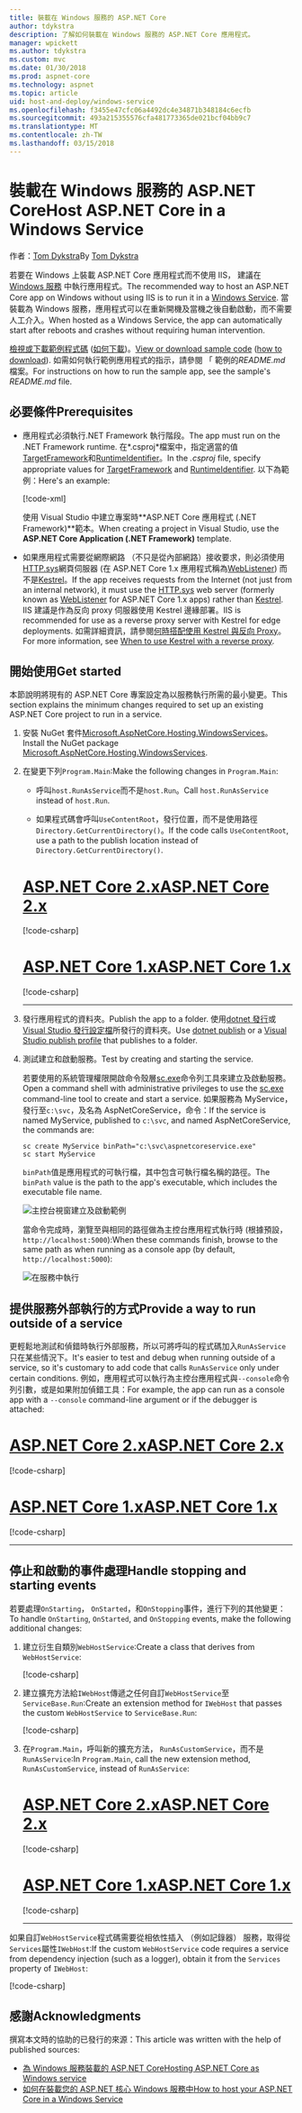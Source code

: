 ```yaml
---
title: 裝載在 Windows 服務的 ASP.NET Core
author: tdykstra
description: 了解如何裝載在 Windows 服務的 ASP.NET Core 應用程式。
manager: wpickett
ms.author: tdykstra
ms.custom: mvc
ms.date: 01/30/2018
ms.prod: aspnet-core
ms.technology: aspnet
ms.topic: article
uid: host-and-deploy/windows-service
ms.openlocfilehash: f3455e47cfc06a4492dc4e34871b348184c6ecfb
ms.sourcegitcommit: 493a215355576cfa481773365de021bcf04bb9c7
ms.translationtype: MT
ms.contentlocale: zh-TW
ms.lasthandoff: 03/15/2018
---
```

# <a name="host-aspnet-core-in-a-windows-service"></a><span data-ttu-id="ffa75-103">裝載在 Windows 服務的 ASP.NET Core</span><span class="sxs-lookup"><span data-stu-id="ffa75-103">Host ASP.NET Core in a Windows Service</span></span>

<span data-ttu-id="ffa75-104">作者：[Tom Dykstra](https://github.com/tdykstra)</span><span class="sxs-lookup"><span data-stu-id="ffa75-104">By [Tom Dykstra](https://github.com/tdykstra)</span></span>

<span data-ttu-id="ffa75-105">若要在 Windows 上裝載 ASP.NET Core 應用程式而不使用 IIS， 建議在 [Windows 服務](/dotnet/framework/windows-services/introduction-to-windows-service-applications) 中執行應用程式。</span><span class="sxs-lookup"><span data-stu-id="ffa75-105">The recommended way to host an ASP.NET Core app on Windows without using IIS is to run it in a [Windows Service](/dotnet/framework/windows-services/introduction-to-windows-service-applications).</span></span> <span data-ttu-id="ffa75-106">當裝載為 Windows 服務，應用程式可以在重新開機及當機之後自動啟動，而不需要人工介入。</span><span class="sxs-lookup"><span data-stu-id="ffa75-106">When hosted as a Windows Service, the app can automatically start after reboots and crashes without requiring human intervention.</span></span>

<span data-ttu-id="ffa75-107">[檢視或下載範例程式碼](https://github.com/aspnet/Docs/tree/master/aspnetcore/host-and-deploy/windows-service/sample) ([如何下載](xref:tutorials/index#how-to-download-a-sample))。</span><span class="sxs-lookup"><span data-stu-id="ffa75-107">[View or download sample code](https://github.com/aspnet/Docs/tree/master/aspnetcore/host-and-deploy/windows-service/sample) ([how to download](xref:tutorials/index#how-to-download-a-sample)).</span></span> <span data-ttu-id="ffa75-108">如需如何執行範例應用程式的指示，請參閱 「 範例的*README.md*檔案。</span><span class="sxs-lookup"><span data-stu-id="ffa75-108">For instructions on how to run the sample app, see the sample's *README.md* file.</span></span>

## <a name="prerequisites"></a><span data-ttu-id="ffa75-109">必要條件</span><span class="sxs-lookup"><span data-stu-id="ffa75-109">Prerequisites</span></span>

* <span data-ttu-id="ffa75-110">應用程式必須執行.NET Framework 執行階段。</span><span class="sxs-lookup"><span data-stu-id="ffa75-110">The app must run on the .NET Framework runtime.</span></span> <span data-ttu-id="ffa75-111">在*.csproj*檔案中，指定適當的值[TargetFramework](/nuget/schema/target-frameworks)和[RuntimeIdentifier](/dotnet/articles/core/rid-catalog)。</span><span class="sxs-lookup"><span data-stu-id="ffa75-111">In the *.csproj* file, specify appropriate values for [TargetFramework](/nuget/schema/target-frameworks) and [RuntimeIdentifier](/dotnet/articles/core/rid-catalog).</span></span> <span data-ttu-id="ffa75-112">以下為範例：</span><span class="sxs-lookup"><span data-stu-id="ffa75-112">Here's an example:</span></span>

  [!code-xml[](windows-service/sample/AspNetCoreService.csproj?range=3-6)]

  <span data-ttu-id="ffa75-113">使用 Visual Studio 中建立專案時**ASP.NET Core 應用程式 (.NET Framework)**範本。</span><span class="sxs-lookup"><span data-stu-id="ffa75-113">When creating a project in Visual Studio, use the **ASP.NET Core Application (.NET Framework)** template.</span></span>

* <span data-ttu-id="ffa75-114">如果應用程式需要從網際網路 （不只是從內部網路）接收要求，則必須使用[HTTP.sys](xref:fundamentals/servers/httpsys)網頁伺服器 (在 ASP.NET Core 1.x 應用程式稱為[WebListener](xref:fundamentals/servers/weblistener)) 而不是[Kestrel](xref:fundamentals/servers/kestrel)。</span><span class="sxs-lookup"><span data-stu-id="ffa75-114">If the app receives requests from the Internet (not just from an internal network), it must use the [HTTP.sys](xref:fundamentals/servers/httpsys) web server (formerly known as [WebListener](xref:fundamentals/servers/weblistener) for ASP.NET Core 1.x apps) rather than [Kestrel](xref:fundamentals/servers/kestrel).</span></span> <span data-ttu-id="ffa75-115">IIS 建議是作為反向 proxy 伺服器使用 Kestrel 邊緣部署。</span><span class="sxs-lookup"><span data-stu-id="ffa75-115">IIS is recommended for use as a reverse proxy server with Kestrel for edge deployments.</span></span> <span data-ttu-id="ffa75-116">如需詳細資訊，請參閱[何時搭配使用 Kestrel 與反向 Proxy](xref:fundamentals/servers/kestrel#when-to-use-kestrel-with-a-reverse-proxy)。</span><span class="sxs-lookup"><span data-stu-id="ffa75-116">For more information, see [When to use Kestrel with a reverse proxy](xref:fundamentals/servers/kestrel#when-to-use-kestrel-with-a-reverse-proxy).</span></span>

## <a name="get-started"></a><span data-ttu-id="ffa75-117">開始使用</span><span class="sxs-lookup"><span data-stu-id="ffa75-117">Get started</span></span>

<span data-ttu-id="ffa75-118">本節說明將現有的 ASP.NET Core 專案設定為以服務執行所需的最小變更。</span><span class="sxs-lookup"><span data-stu-id="ffa75-118">This section explains the minimum changes required to set up an existing ASP.NET Core project to run in a service.</span></span>

1. <span data-ttu-id="ffa75-119">安裝 NuGet 套件[Microsoft.AspNetCore.Hosting.WindowsServices](https://www.nuget.org/packages/Microsoft.AspNetCore.Hosting.WindowsServices/)。</span><span class="sxs-lookup"><span data-stu-id="ffa75-119">Install the NuGet package [Microsoft.AspNetCore.Hosting.WindowsServices](https://www.nuget.org/packages/Microsoft.AspNetCore.Hosting.WindowsServices/).</span></span>

1. <span data-ttu-id="ffa75-120">在變更下列`Program.Main`:</span><span class="sxs-lookup"><span data-stu-id="ffa75-120">Make the following changes in `Program.Main`:</span></span>
  
   * <span data-ttu-id="ffa75-121">呼叫`host.RunAsService`而不是`host.Run`。</span><span class="sxs-lookup"><span data-stu-id="ffa75-121">Call `host.RunAsService` instead of `host.Run`.</span></span>
  
   * <span data-ttu-id="ffa75-122">如果程式碼會呼叫`UseContentRoot`，發行位置，而不是使用路徑`Directory.GetCurrentDirectory()`。</span><span class="sxs-lookup"><span data-stu-id="ffa75-122">If the code calls `UseContentRoot`, use a path to the publish location instead of `Directory.GetCurrentDirectory()`.</span></span>

   # <a name="aspnet-core-2xtabaspnetcore2x"></a>[<span data-ttu-id="ffa75-123">ASP.NET Core 2.x</span><span class="sxs-lookup"><span data-stu-id="ffa75-123">ASP.NET Core 2.x</span></span>](#tab/aspnetcore2x)

   [!code-csharp[](windows-service/sample/Program.cs?name=ServiceOnly&highlight=3-4,7,12)]

   # <a name="aspnet-core-1xtabaspnetcore1x"></a>[<span data-ttu-id="ffa75-124">ASP.NET Core 1.x</span><span class="sxs-lookup"><span data-stu-id="ffa75-124">ASP.NET Core 1.x</span></span>](#tab/aspnetcore1x)

   [!code-csharp[](windows-service/sample_snapshot/Program.cs?name=ServiceOnly&highlight=3-4,8,14)]

   ---

1. <span data-ttu-id="ffa75-125">發行應用程式的資料夾。</span><span class="sxs-lookup"><span data-stu-id="ffa75-125">Publish the app to a folder.</span></span> <span data-ttu-id="ffa75-126">使用[dotnet 發行](/dotnet/articles/core/tools/dotnet-publish)或[Visual Studio 發行設定檔](xref:host-and-deploy/visual-studio-publish-profiles)所發行的資料夾。</span><span class="sxs-lookup"><span data-stu-id="ffa75-126">Use [dotnet publish](/dotnet/articles/core/tools/dotnet-publish) or a [Visual Studio publish profile](xref:host-and-deploy/visual-studio-publish-profiles) that publishes to a folder.</span></span>

1. <span data-ttu-id="ffa75-127">測試建立和啟動服務。</span><span class="sxs-lookup"><span data-stu-id="ffa75-127">Test by creating and starting the service.</span></span>

   <span data-ttu-id="ffa75-128">若要使用的系統管理權限開啟命令殼層[sc.exe](https://technet.microsoft.com/library/bb490995)命令列工具來建立及啟動服務。</span><span class="sxs-lookup"><span data-stu-id="ffa75-128">Open a command shell with administrative privileges to use the [sc.exe](https://technet.microsoft.com/library/bb490995) command-line tool to create and start a service.</span></span> <span data-ttu-id="ffa75-129">如果服務為 MyService，發行至`c:\svc`，及名為 AspNetCoreService，命令：</span><span class="sxs-lookup"><span data-stu-id="ffa75-129">If the service is named MyService, published to `c:\svc`, and named AspNetCoreService, the commands are:</span></span>

   ```console
   sc create MyService binPath="c:\svc\aspnetcoreservice.exe"
   sc start MyService
   ```

   <span data-ttu-id="ffa75-130">`binPath`值是應用程式的可執行檔，其中包含可執行檔名稱的路徑。</span><span class="sxs-lookup"><span data-stu-id="ffa75-130">The `binPath` value is the path to the app's executable, which includes the executable file name.</span></span>

   ![主控台視窗建立及啟動範例](windows-service/_static/create-start.png)

   <span data-ttu-id="ffa75-132">當命令完成時，瀏覽至與相同的路徑做為主控台應用程式執行時 (根據預設， `http://localhost:5000`):</span><span class="sxs-lookup"><span data-stu-id="ffa75-132">When these commands finish, browse to the same path as when running as a console app (by default, `http://localhost:5000`):</span></span>

   ![在服務中執行](windows-service/_static/running-in-service.png)

## <a name="provide-a-way-to-run-outside-of-a-service"></a><span data-ttu-id="ffa75-134">提供服務外部執行的方式</span><span class="sxs-lookup"><span data-stu-id="ffa75-134">Provide a way to run outside of a service</span></span>

<span data-ttu-id="ffa75-135">更輕鬆地測試和偵錯時執行外部服務，所以可將呼叫的程式碼加入`RunAsService`只在某些情況下。</span><span class="sxs-lookup"><span data-stu-id="ffa75-135">It's easier to test and debug when running outside of a service, so it's customary to add code that calls `RunAsService` only under certain conditions.</span></span> <span data-ttu-id="ffa75-136">例如，應用程式可以執行為主控台應用程式與`--console`命令列引數，或是如果附加偵錯工具：</span><span class="sxs-lookup"><span data-stu-id="ffa75-136">For example, the app can run as a console app with a `--console` command-line argument or if the debugger is attached:</span></span>

# <a name="aspnet-core-2xtabaspnetcore2x"></a>[<span data-ttu-id="ffa75-137">ASP.NET Core 2.x</span><span class="sxs-lookup"><span data-stu-id="ffa75-137">ASP.NET Core 2.x</span></span>](#tab/aspnetcore2x)

[!code-csharp[](windows-service/sample/Program.cs?name=ServiceOrConsole)]

# <a name="aspnet-core-1xtabaspnetcore1x"></a>[<span data-ttu-id="ffa75-138">ASP.NET Core 1.x</span><span class="sxs-lookup"><span data-stu-id="ffa75-138">ASP.NET Core 1.x</span></span>](#tab/aspnetcore1x)

[!code-csharp[](windows-service/sample_snapshot/Program.cs?name=ServiceOrConsole)]

---

## <a name="handle-stopping-and-starting-events"></a><span data-ttu-id="ffa75-139">停止和啟動的事件處理</span><span class="sxs-lookup"><span data-stu-id="ffa75-139">Handle stopping and starting events</span></span>

<span data-ttu-id="ffa75-140">若要處理`OnStarting`， `OnStarted`，和`OnStopping`事件，進行下列的其他變更：</span><span class="sxs-lookup"><span data-stu-id="ffa75-140">To handle `OnStarting`, `OnStarted`, and `OnStopping` events, make the following additional changes:</span></span>

1. <span data-ttu-id="ffa75-141">建立衍生自類別`WebHostService`:</span><span class="sxs-lookup"><span data-stu-id="ffa75-141">Create a class that derives from `WebHostService`:</span></span>

   [!code-csharp[](windows-service/sample/CustomWebHostService.cs?name=NoLogging)]

1. <span data-ttu-id="ffa75-142">建立擴充方法給`IWebHost`傳遞之任何自訂`WebHostService`至`ServiceBase.Run`:</span><span class="sxs-lookup"><span data-stu-id="ffa75-142">Create an extension method for `IWebHost` that passes the custom `WebHostService` to `ServiceBase.Run`:</span></span>

   [!code-csharp[](windows-service/sample/WebHostServiceExtensions.cs?name=ExtensionsClass)]

1. <span data-ttu-id="ffa75-143">在`Program.Main`，呼叫新的擴充方法， `RunAsCustomService`，而不是`RunAsService`:</span><span class="sxs-lookup"><span data-stu-id="ffa75-143">In `Program.Main`, call the new extension method, `RunAsCustomService`, instead of `RunAsService`:</span></span>

   # <a name="aspnet-core-2xtabaspnetcore2x"></a>[<span data-ttu-id="ffa75-144">ASP.NET Core 2.x</span><span class="sxs-lookup"><span data-stu-id="ffa75-144">ASP.NET Core 2.x</span></span>](#tab/aspnetcore2x)

   [!code-csharp[](windows-service/sample/Program.cs?name=HandleStopStart&highlight=24)]

   # <a name="aspnet-core-1xtabaspnetcore1x"></a>[<span data-ttu-id="ffa75-145">ASP.NET Core 1.x</span><span class="sxs-lookup"><span data-stu-id="ffa75-145">ASP.NET Core 1.x</span></span>](#tab/aspnetcore1x)

   [!code-csharp[](windows-service/sample_snapshot/Program.cs?name=HandleStopStart&highlight=26)]

   ---

<span data-ttu-id="ffa75-146">如果自訂`WebHostService`程式碼需要從相依性插入 （例如記錄器） 服務，取得從`Services`屬性`IWebHost`:</span><span class="sxs-lookup"><span data-stu-id="ffa75-146">If the custom `WebHostService` code requires a service from dependency injection (such as a logger), obtain it from the `Services` property of `IWebHost`:</span></span>

[!code-csharp[](windows-service/sample/CustomWebHostService.cs?name=Logging&highlight=7)]

## <a name="acknowledgments"></a><span data-ttu-id="ffa75-147">感謝</span><span class="sxs-lookup"><span data-stu-id="ffa75-147">Acknowledgments</span></span>

<span data-ttu-id="ffa75-148">撰寫本文時的協助的已發行的來源：</span><span class="sxs-lookup"><span data-stu-id="ffa75-148">This article was written with the help of published sources:</span></span>

* [<span data-ttu-id="ffa75-149">為 Windows 服務裝載的 ASP.NET Core</span><span class="sxs-lookup"><span data-stu-id="ffa75-149">Hosting ASP.NET Core as Windows service</span></span>](https://stackoverflow.com/questions/37346383/hosting-asp-net-core-as-windows-service/37464074)
* [<span data-ttu-id="ffa75-150">如何在裝載您的 ASP.NET 核心 Windows 服務中</span><span class="sxs-lookup"><span data-stu-id="ffa75-150">How to host your ASP.NET Core in a Windows Service</span></span>](https://dotnetthoughts.net/how-to-host-your-aspnet-core-in-a-windows-service/)
